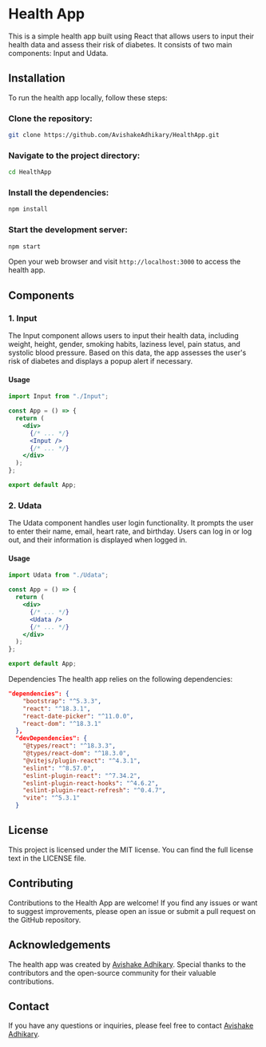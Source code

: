 # Health App
This is a simple health app built using React that allows users to input their health data and assess their risk of diabetes. It consists of two main components: Input and Udata.

## Installation
To run the health app locally, follow these steps:

### Clone the repository:
```bash
git clone https://github.com/AvishakeAdhikary/HealthApp.git
```

### Navigate to the project directory:
```bash
cd HealthApp
```

### Install the dependencies:
```bash
npm install
```

### Start the development server:
```bash
npm start
```
Open your web browser and visit ```http://localhost:3000``` to access the health app.

## Components
### 1. Input
The Input component allows users to input their health data, including weight, height, gender, smoking habits, laziness level, pain status, and systolic blood pressure. Based on this data, the app assesses the user's risk of diabetes and displays a popup alert if necessary.

#### Usage
```jsx
import Input from "./Input";

const App = () => {
  return (
    <div>
      {/* ... */}
      <Input />
      {/* ... */}
    </div>
  );
};

export default App;
```
### 2. Udata
The Udata component handles user login functionality. It prompts the user to enter their name, email, heart rate, and birthday. Users can log in or log out, and their information is displayed when logged in.

#### Usage
```jsx
import Udata from "./Udata";

const App = () => {
  return (
    <div>
      {/* ... */}
      <Udata />
      {/* ... */}
    </div>
  );
};

export default App;
```
Dependencies
The health app relies on the following dependencies:

```json
"dependencies": {
    "bootstrap": "^5.3.3",
    "react": "^18.3.1",
    "react-date-picker": "^11.0.0",
    "react-dom": "^18.3.1"
  },
  "devDependencies": {
    "@types/react": "^18.3.3",
    "@types/react-dom": "^18.3.0",
    "@vitejs/plugin-react": "^4.3.1",
    "eslint": "^8.57.0",
    "eslint-plugin-react": "^7.34.2",
    "eslint-plugin-react-hooks": "^4.6.2",
    "eslint-plugin-react-refresh": "^0.4.7",
    "vite": "^5.3.1"
  }
```

## License
This project is licensed under the MIT license. You can find the full license text in the LICENSE file.

## Contributing
Contributions to the Health App are welcome! If you find any issues or want to suggest improvements, please open an issue or submit a pull request on the GitHub repository.

## Acknowledgements
The health app was created by [Avishake Adhikary](https://github.com/AvishakeAdhikary). Special thanks to the contributors and the open-source community for their valuable contributions.

## Contact
If you have any questions or inquiries, please feel free to contact [Avishake Adhikary](mailto:avhishe.adhikary11@gmail.com).
